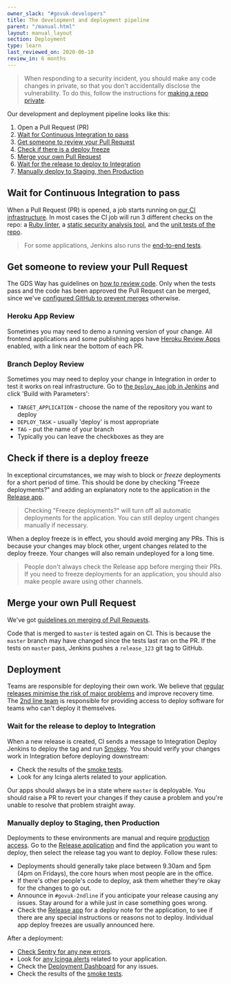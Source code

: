 ```yaml
---
owner_slack: "#govuk-developers"
title: The development and deployment pipeline
parent: "/manual.html"
layout: manual_layout
section: Deployment
type: learn
last_reviewed_on: 2020-06-10
review_in: 6 months
---
```


> When responding to a security incident, you should make any code changes in private, so that you don't accidentally disclose the vulnerability. To do this, follow the instructions for [making a repo private](make-github-repo-private.html).

Our development and deployment pipeline looks like this:

1. Open a Pull Request (PR)
1. [Wait for Continuous Integration to pass](#wait-for-continuous-integration-to-pass)
1. [Get someone to review your Pull Request](#get-someone-to-review-your-pull-request)
1. [Check if there is a deploy freeze](#check-if-there-is-a-deploy-freeze)
1. [Merge your own Pull Request](#merge-your-own-pull-request)
1. [Wait for the release to deploy to Integration](#wait-for-the-release-to-deploy-to-integration)
1. [Manually deploy to Staging, then Production](#manually-deploy-to-staging-then-production)

## Wait for Continuous Integration to pass

When a Pull Request (PR) is opened, a job starts running on [our CI infrastructure](/manual/test-and-build-a-project-on-jenkins-ci.html). In most cases the CI job will run 3 different checks on the repo: a [Ruby linter](https://github.com/alphagov/rubocop-govuk), a [static security analysis tool](/manual/brakeman.html), and the [unit tests of the repo](/manual/testing.html).

> For some applications, Jenkins also runs the [end-to-end tests](/manual/publishing-e2e-tests.html).

## Get someone to review your Pull Request

The GDS Way has guidelines on [how to review code](https://gds-way.cloudapps.digital/manuals/code-review-guidelines.html). Only when the tests pass and the code has been approved the Pull Request can be merged, since we've [configured GitHub to prevent merges](/manual/configure-github-repo.html) otherwise.

### Heroku App Review

Sometimes you may need to demo a running version of your change. All frontend applications and some publishing apps have [Heroku Review Apps](/manual/review-apps.html) enabled, with a link near the bottom of each PR.

### Branch Deploy Review

Sometimes you may need to deploy your change in Integration in order to test it works on real infrastructure. Go to [the `Deploy_App` job in Jenkins](https://deploy.integration.publishing.service.gov.uk/job/Deploy_App/) and click 'Build with Parameters':

- `TARGET_APPLICATION` - choose the name of the repository you want to deploy
- `DEPLOY_TASK` - usually 'deploy' is most appropriate
- `TAG` - put the name of your branch
- Typically you can leave the checkboxes as they are

## Check if there is a deploy freeze

In exceptional circumstances, we may wish to block or _freeze_ deployments for a short period of time. This should be done by checking "Freeze deployments?" and adding an explanatory note to the application in the [Release app][release].

> Checking "Freeze deployments?" will turn off all automatic deployments for the application. You can still deploy urgent changes manually if necessary.

When a deploy freeze is in effect, you should avoid merging any PRs. This is because your changes may block other, urgent changes related to the deploy freeze. Your changes will also remain undeployed for a long time.

> People don't always check the Release app before merging their PRs. If you need to freeze deployments for an application, you should also make people aware using other channels.

## Merge your own Pull Request

We've got [guidelines on merging of Pull Requests](/manual/merge-pr.html).

Code that is merged to `master` is tested again on CI. This is because the `master` branch may have changed since the tests last ran on the PR. If the tests on `master` pass, Jenkins pushes a `release_123` git tag to GitHub.

## Deployment

Teams are responsible for deploying their own work. We believe that [regular releases minimise the risk of major problems](https://gds.blog.gov.uk/2012/11/02/regular-releases-reduce-risk) and improve recovery time. The [2nd line team](/manual/welcome-to-2nd-line.html) is responsible for providing access to deploy software for teams who can't deploy it themselves.

### Wait for the release to deploy to Integration

When a new release is created, CI sends a message to Integration Deploy Jenkins to deploy the tag and run [Smokey][smokey]. You should verify your changes work in Integration before deploying downstream:

- Check the results of the [smoke tests][smokey].
- Look for any Icinga alerts related to your application.

Our apps should always be in a state where `master` is deployable. You should raise a PR to revert your changes if they cause a problem and you're unable to resolve that problem straight away.

### Manually deploy to Staging, then Production

Deployments to these environments are manual and require [production access](/manual/rules-for-getting-production-access.html). Go to the [Release application][release] and find the application you want to deploy, then select the release tag you want to deploy. Follow these rules:

- Deployments should generally take place between 9.30am and 5pm (4pm on Fridays), the core hours when most people are in the office.
- If there's other people's code to deploy, ask them whether they're okay for the changes to go out.
- Announce in `#govuk-2ndline` if you anticipate your release causing any issues. Stay around for a while just in case something goes wrong.
- Check the [Release app][release] for a deploy note for the application, to see if there are any special instructions or reasons not to deploy. Individual app deploy freezes are usually announced here.

After a deployment:

- [Check Sentry for any new errors](/manual/error-reporting.html).
- Look for [any Icinga alerts](/manual/icinga.html) related to your application.
- Check the [Deployment Dashboard](/manual/deployment-dashboards.html) for any issues.
- Check the results of the [smoke tests][smokey].

[release]: https://release.publishing.service.gov.uk
[smokey]: https://github.com/alphagov/smokey
